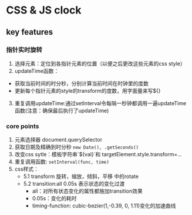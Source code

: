 # CSS & JS clock

## key features
### 指针实时旋转
1. 选择元素：定位到各指针元素的位置（以便之后更改这些元素的css style）
2. updateTime函数：
- 获取当前时间的时分秒，分别计算当前时间在时钟里的度数
- 更新每个指针元素的style的transform的度数，用字面量来写${}
3. 重复调用updateTime:通过setInterval令每隔一秒钟都调用一遍updateTime函数(注意：确保最后执行了updateTime)

### core points
1. 元素选择器 document.querySelector
2. 获取日期及精确到时分秒 `new Date(), .getSeconds()`
3. 改变css sytle：模板字符串\`${val}`和 targetElement.style.transform=...
4. 重复调用函数: `setInterval(func, time)`
5. css样式：
    - 5.1 transform 旋转，缩放，倾斜，平移 中的rotate
    - 5.2 transition:all 0.05s 表示状态的变化过渡
        - all：对所有状态变化的属性都施加transition效果
        - 0.05s：变化的耗时 
        - timing-function: cubic-bezier(1,-0.39, 0, 1.11)变化的加速曲线